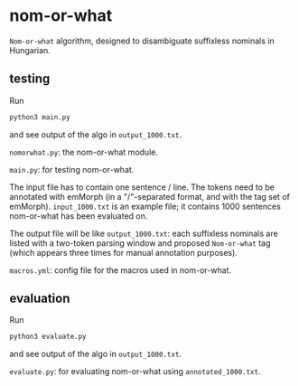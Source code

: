 # nom-or-what
`Nom-or-what` algorithm, designed to disambiguate suffixless nominals in Hungarian.

## testing

Run
```python
python3 main.py
```
and see output of the algo in `output_1000.txt`.

`nomorwhat.py`: the nom-or-what module. 

`main.py`: for testing nom-or-what.

The input file has to contain one sentence / line.
The tokens need to be annotated with emMorph (in a  "/"-separated format, and with the tag set of emMorph).
`input_1000.txt` is an example file; it contains 1000 sentences nom-or-what has been evaluated on.

The output file will be like `output_1000.txt`: each suffixless nominals are listed with a two-token parsing window and proposed `Nom-or-what` tag (which appears three times for manual annotation purposes).

`macros.yml`: config file for the macros used in nom-or-what.

## evaluation

Run
```python
python3 evaluate.py
```
and see output of the algo in `output_1000.txt`.

`evaluate.py`: for evaluating nom-or-what using `annotated_1000.txt`.

